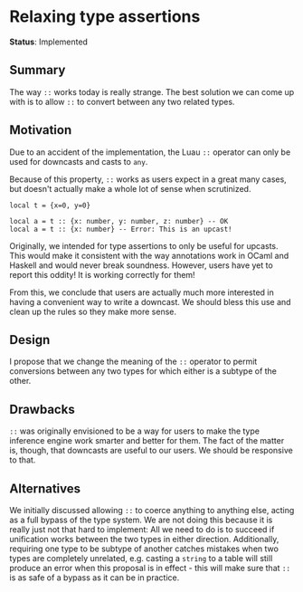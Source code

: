 # Relaxing type assertions

**Status**: Implemented

## Summary

The way `::` works today is really strange.  The best solution we can come up with is to allow `::` to convert between any two related types.

## Motivation

Due to an accident of the implementation, the Luau `::` operator can only be used for downcasts and casts to `any`.

Because of this property, `::` works as users expect in a great many cases, but doesn't actually make a whole lot of sense when scrutinized.

```luau
local t = {x=0, y=0}

local a = t :: {x: number, y: number, z: number} -- OK
local a = t :: {x: number} -- Error: This is an upcast!
```

Originally, we intended for type assertions to only be useful for upcasts.  This would make it consistent with the way annotations work in OCaml and Haskell and would never break soundness.  However, users have yet to report this oddity!  It is working correctly for them!

From this, we conclude that users are actually much more interested in having a convenient way to write a downcast.  We should bless this use and clean up the rules so they make more sense.

## Design

I propose that we change the meaning of the `::` operator to permit conversions between any two types for which either is a subtype of the other.

## Drawbacks

`::` was originally envisioned to be a way for users to make the type inference engine work smarter and better for them.  The fact of the matter is, though, that downcasts are useful to our users.  We should be responsive to that.

## Alternatives

We initially discussed allowing `::` to coerce anything to anything else, acting as a full bypass of the type system.  We are not doing this because it is really just not that hard to implement: All we need to do is to succeed if unification works between the two types in either direction. Additionally, requiring one type to be subtype of another catches mistakes when two types are completely unrelated, e.g. casting a `string` to a table will still produce an error when this proposal is in effect - this will make sure that `::` is as safe of a bypass as it can be in practice.
